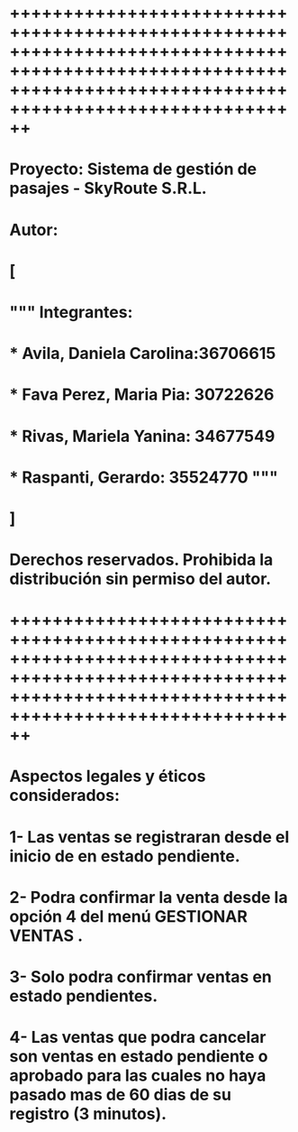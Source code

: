 # ++++++++++++++++++++++++++++++++++++++++++++++++++++++++++++++++++++++++++++++++++++++++++++++++++++++++++++++++++++++++++++++++++++++++++++++++++++++++++++++
# Proyecto: Sistema de gestión de pasajes - SkyRoute S.R.L.
# Autor: 
# [
#    """ Integrantes:
# * Avila, Daniela Carolina:36706615
# * Fava Perez, Maria Pia: 30722626
# * Rivas, Mariela Yanina: 34677549
# * Raspanti, Gerardo: 35524770 """
# ]
# Derechos reservados. Prohibida la distribución sin permiso del autor.
# ++++++++++++++++++++++++++++++++++++++++++++++++++++++++++++++++++++++++++++++++++++++++++++++++++++++++++++++++++++++++++++++++++++++++++++++++++++++++++++++
# Aspectos legales y éticos considerados: 
# 1- Las ventas se registraran desde el inicio de en estado pendiente.
# 2- Podra confirmar la venta desde la opción 4 del menú GESTIONAR VENTAS .
# 3- Solo podra confirmar ventas en estado pendientes.
# 4- Las ventas que podra cancelar son ventas en estado pendiente o aprobado para las cuales no haya pasado mas de 60 dias de su registro (3 minutos).
#